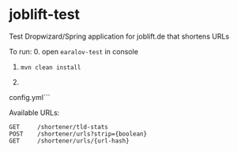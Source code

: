 # joblift-test
Test Dropwizard/Spring application for joblift.de that shortens URLs

To run:
0. open ```earalov-test``` in console
1. ```mvn clean install```
2. ```java -jar ./target/earalov-test-app-1.0-SNAPSHOT.jar server ./target/classes/
config.yml```

Available URLs:

    GET     /shortener/tld-stats
    POST    /shortener/urls?strip={boolean}
    GET     /shortener/urls/{url-hash}